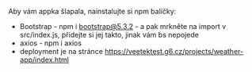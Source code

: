 Aby vám appka šlapala, nainstalujte si npm balíčky:

- Bootstrap - npm i bootstrap@5.3.2 - a pak mrkněte na import v src/index.js, přidejte si jej takto, jinak vám bs nepojede
- axios - npm i axios
- deployment je na stránce https://veetektest.g6.cz/projects/weather-app/index.html
